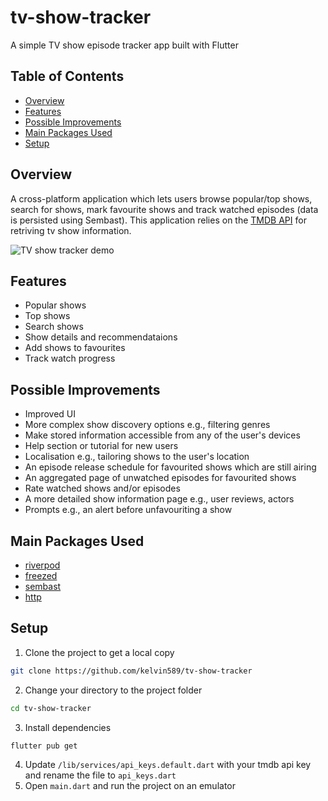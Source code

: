 # tv-show-tracker

A simple TV show episode tracker app built with Flutter

## Table of Contents
* [Overview](#overview)
* [Features](#features)
* [Possible Improvements](#possible-improvements)
* [Main Packages Used](#main-packages-used)
* [Setup](#setup)

## Overview
A cross-platform application which lets users browse popular/top shows, search for shows, mark favourite shows and track watched episodes (data is persisted using Sembast). This application relies on the [TMDB API](https://www.themoviedb.org/documentation/api?language=en-GB) for retriving tv show information.

![TV show tracker demo](https://user-images.githubusercontent.com/72221490/187976633-a866e57e-26a2-4958-90f3-de7926e8e6f7.gif)

## Features
* Popular shows
* Top shows
* Search shows
* Show details and recommendataions
* Add shows to favourites
* Track watch progress

## Possible Improvements
* Improved UI
* More complex show discovery options e.g., filtering genres
* Make stored information accessible from any of the user's devices
* Help section or tutorial for new users
* Localisation e.g., tailoring shows to the user's location
* An episode release schedule for favourited shows which are still airing
* An aggregated page of unwatched episodes for favourited shows
* Rate watched shows and/or episodes
* A more detailed show information page e.g., user reviews, actors
* Prompts e.g., an alert before unfavouriting a show

## Main Packages Used
* [riverpod](https://pub.dev/packages/riverpod)
* [freezed](https://pub.dev/packages/freezed)
* [sembast](https://pub.dev/packages/sembast)
* [http](https://pub.dev/packages/http)

## Setup
1. Clone the project to get a local copy
``` bash
git clone https://github.com/kelvin589/tv-show-tracker
```
2. Change your directory to the project folder
``` bash
cd tv-show-tracker
```
3. Install dependencies
``` bash
flutter pub get
```
4. Update ``` /lib/services/api_keys.default.dart ``` with your tmdb api key and rename the file to ``` api_keys.dart ```
5. Open ``` main.dart ``` and run the project on an emulator
